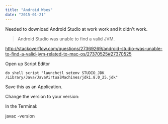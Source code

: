 ```yaml
---
title: "Android Woes"
date: "2015-01-21"
---
```


Needed to download Android Studio at work work and it didn't work.

> Android Studio was unable to find a valid JVM.

http://stackoverflow.com/questions/27369269/android-studio-was-unable-to-find-a-valid-jvm-related-to-mac-os/27370525#27370525

Open up Script Editor

```
do shell script "launchctl setenv STUDIO_JDK /Library/Java/JavaVirtualMachines/jdk1.8.0_25.jdk"
```

Save this as an Application.

Change the version to your version:

In the Terminal:

javac -version
